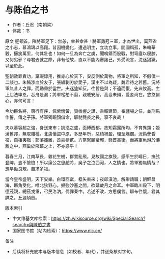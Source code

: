 <!--
 * @Author: ylmzfun ylmzfun@163.com
 * @Date: 2025-10-01 12:39:09
 * @LastEditors: ylmzfun ylmzfun@163.com
 * @LastEditTime: 2025-10-01 12:39:35
 * @FilePath: /诗词/与陈伯之书.md
 * @Description: 这是默认设置,请设置`customMade`, 打开koroFileHeader查看配置 进行设置: https://github.com/OBKoro1/koro1FileHeader/wiki/%E9%85%8D%E7%BD%AE
-->
# 与陈伯之书

- 作者：丘迟（南朝梁）
- 体裁：书

原文
遲頓首。陳將軍足下：無恙，幸甚幸甚！將軍勇冠三軍，才為世出，棄燕雀之小志，慕鴻鵠以高翔。昔因機變化，遭遇明主，立功立事，開國稱孤，朱輪華轂，擁旄萬里，何其壯也！如何一旦為奔亡之虜，聞鳴鏑而股戰，對穹廬以屈膝，又何劣邪？尋君去就之際，非有他故，直以不能內審諸己，外受流言，沈迷猖獗，以至於此。

聖朝赦罪責功，棄瑕錄用，推赤心於天下，安反側於萬物，將軍之所知，不假僕一二談也。朱鮪涉血於友于，張繡剚刃於愛子，漢主不以為疑，魏君待之若舊。況將軍無昔人之罪，而勳重於當世。夫迷塗知反，往哲是與；不遠而復，先典攸高。主上屈法申恩，吞舟是漏；將軍松柏不翦，親戚安居，高臺未傾，愛妾尚在。悠悠爾心，亦何可言！

今功臣名將，鴈行有序，佩紫懷黃，贊帷幄之謀，乘軺建節，奉疆埸之任，並刑馬作誓，傳之子孫。將軍獨靦顏借命，驅馳氈裘之長，寧不哀哉！

夫以慕容超之強，身送東市；姚泓之盛，面縛西都。故知霜露所均，不育異類；姬漢舊邦，無取雜種。北虜僭盜中原，多歷年所，惡積禍盈，理至燋爛。況偽孽昏狡，自相夷戮；部落攜離，酋豪猜貳。方當繫頸蠻邸，懸首藁街。而將軍魚游於沸鼎之中，燕巢於飛幕之上，不亦惑乎！

暮春三月，江南草長，雜花生樹，群鶯亂飛。見故國之旗鼓，感平生於疇日，撫弦登陴，豈不愴悢！所以廉公之思趙將，吳子之泣西河，人之情也。將軍獨無情哉？想早勵良規，自求多福。

當今皇帝盛明，天下安樂。白環西獻，楛矢東來；夜郎滇池，解辮請職；朝鮮昌海，蹶角受化。唯北狄野心，掘強沙塞之間，欲延歲月之命耳。中軍臨川殿下，明德茂親，總茲戎重，弔民洛汭，伐罪秦中。若遂不改，方思僕言。聊布往懷，君其詳之。丘遲頓首。

版本索引
- 中文维基文库检索：https://zh.wikisource.org/wiki/Special:Search?search=與陳伯之書
- 国家图书馆（站内检索）：https://www.nlc.cn/

备注
- 后续将补充底本与版本信息（如校者、年代），并逐条核对字句。